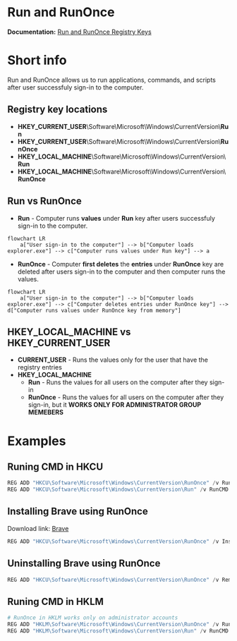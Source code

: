 # Run and RunOnce

<b>Documentation:</b> [Run and RunOnce Registry Keys](https://learn.microsoft.com/en-us/windows/win32/setupapi/run-and-runonce-registry-keys) <br />

# Short info
Run and RunOnce allows us to run applications, commands, and scripts after user successfuly sign-in to the computer.

## Registry key locations
* <b>HKEY_CURRENT_USER</b>\Software\Microsoft\Windows\CurrentVersion\\<b>Run</b>
* <b>HKEY_CURRENT_USER</b>\Software\Microsoft\Windows\CurrentVersion\\<b>RunOnce</b>
* <b>HKEY_LOCAL_MACHINE</b>\Software\Microsoft\Windows\CurrentVersion\\<b>Run</b>
* <b>HKEY_LOCAL_MACHINE</b>\Software\Microsoft\Windows\CurrentVersion\\<b>RunOnce</b>

## Run vs RunOnce
* <b>Run</b> - Computer runs <b>values</b> under <b>Run</b> key after users successfuly sign-in to the computer.
```mermaid
flowchart LR
    a["User sign-in to the computer"] --> b["Computer loads explorer.exe"] --> c["Computer runs values under Run key"] --> a
```
* <b>RunOnce</b> - Computer <b>first deletes</b> the <b>entries</b> under <b>RunOnce</b> key are deleted after users sign-in to the computer and then computer runs the values.
```mermaid
flowchart LR
    a["User sign-in to the computer"] --> b["Computer loads explorer.exe"] --> c["Computer deletes entries under RunOnce key"] --> d["Computer runs values under RunOnce key from memory"]
```

## HKEY_LOCAL_MACHINE vs HKEY_CURRENT_USER
* <b>CURRENT_USER</b> - Runs the values only for the user that have the registry entries
* <b>HKEY_LOCAL_MACHINE</b>
    * <b>Run</b> - Runs the values for all users on the computer after they sign-in
    * <b>RunOnce</b> - Runs the values for all users on the computer after they sign-in, but it <b>WORKS ONLY FOR ADMINISTRATOR GROUP MEMEBERS</b>

# Examples
## Runing CMD in HKCU
```powershell
REG ADD "HKCU\Software\Microsoft\Windows\CurrentVersion\RunOnce" /v RunCMD /t REG_SZ /d "cmd /c echo Running from HKCU\RunOnce && whoami && pause"
REG ADD "HKCU\Software\Microsoft\Windows\CurrentVersion\Run" /v RunCMD /t REG_SZ /d "cmd /c echo Running from HKCU\Run && whoami && pause"
```

## Installing Brave using RunOnce
Download link: [Brave](https://github.com/brave/brave-browser) <br />

```powershell
REG ADD "HKCU\Software\Microsoft\Windows\CurrentVersion\RunOnce" /v InstallBrave /t REG_SZ /d "cmd /c echo installing software.. && cmd /c C:\BraveBrowserStandaloneSilentSetup.exe"
```

## Uninstalling Brave using RunOnce
```powershell
REG ADD "HKCU\Software\Microsoft\Windows\CurrentVersion\RunOnce" /v RemoveBrave /t REG_SZ /d "cmd /c echo removing software.. && cmd /c powershell.exe -Command ""& {$remove = Get-ItemPropertyValue -Path 'HKCU:\Software\Microsoft\Windows\CurrentVersion\Uninstall\BraveSoftware Brave-Browser' -Name UninstallString; cmd /c $($remove) --force-uninstall}"""
```

## Runing CMD in HKLM
```powershell
# RunOnce in HKLM works only on administrator accounts
REG ADD "HKLM\Software\Microsoft\Windows\CurrentVersion\RunOnce" /v RunCMD /t REG_SZ /d "cmd /c echo Running from HKLM\RunOnce && whoami && pause"
REG ADD "HKLM\Software\Microsoft\Windows\CurrentVersion\Run" /v RunCMD /t REG_SZ /d "cmd /c echo Running from HKLM\Run && whoami && pause"
```
